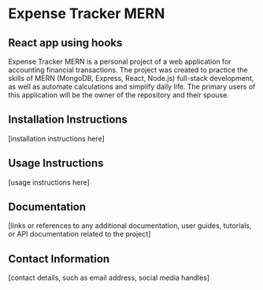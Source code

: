 # Expense Tracker MERN
## React app using hooks
Expense Tracker MERN is a personal project of a web application for accounting financial transactions. The project was created to practice the skills of MERN (MongoDB, Express, React, Node.js) full-stack development, as well as automate calculations and simplify daily life. The primary users of this application will be the owner of the repository and their spouse.

## Installation Instructions
[installation instructions here]

## Usage Instructions
[usage instructions here]

## Documentation
[links or references to any additional documentation, user guides, tutorials, or API documentation related to the project]

## Contact Information
[contact details, such as email address, social media handles]
